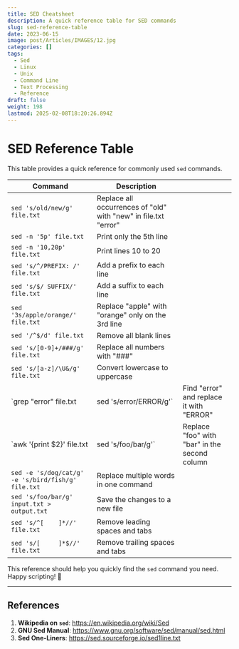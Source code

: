 ```yaml
---
title: SED Cheatsheet
description: A quick reference table for SED commands
slug: sed-reference-table
date: 2023-06-15
image: post/Articles/IMAGES/12.jpg
categories: []
tags:
  - Sed
  - Linux
  - Unix
  - Command Line
  - Text Processing
  - Reference
draft: false
weight: 198
lastmod: 2025-02-08T18:20:26.894Z
---
```

# SED Reference Table

This table provides a quick reference for commonly used `sed` commands.

| Command                                            | Description                                                       |                                               |
| -------------------------------------------------- | ----------------------------------------------------------------- | --------------------------------------------- |
| `sed 's/old/new/g' file.txt`                       | Replace all occurrences of "old" with "new" in file.txt   "error" |                                               |
| `sed -n '5p' file.txt`                             | Print only the 5th line                                           |                                               |
| `sed -n '10,20p' file.txt`                         | Print lines 10 to 20                                              |                                               |
| `sed 's/^/PREFIX: /' file.txt`                     | Add a prefix to each line                                         |                                               |
| `sed 's/$/ SUFFIX/' file.txt`                      | Add a suffix to each line                                         |                                               |
| `sed '3s/apple/orange/' file.txt`                  | Replace "apple" with "orange" only on the 3rd line                |                                               |
| `sed '/^$/d' file.txt`                             | Remove all blank lines                                            |                                               |
| `sed 's/[0-9]+/###/g' file.txt`                    | Replace all numbers with "###"                                    |                                               |
| `sed 's/[a-z]/\U&/g' file.txt`                     | Convert lowercase to uppercase                                    |                                               |
| \`grep "error" file.txt                            | sed 's/error/ERROR/g'\`                                           | Find "error" and replace it with "ERROR"      |
| \`awk '{print \$2}' file.txt                       | sed 's/foo/bar/g'\`                                               | Replace "foo" with "bar" in the second column |
| `sed -e 's/dog/cat/g' -e 's/bird/fish/g' file.txt` | Replace multiple words in one command                             |                                               |
| `sed 's/foo/bar/g' input.txt > output.txt`         | Save the changes to a new file                                    |                                               |
| `sed 's/^[ 	]*//' file.txt`                        | Remove leading spaces and tabs                                    |                                               |
| `sed 's/[ 	]*$//' file.txt`                        | Remove trailing spaces and tabs                                   |                                               |

This reference should help you quickly find the `sed` command you need. Happy scripting! 🎩

***

## References

1. **Wikipedia on `sed`**: <https://en.wikipedia.org/wiki/Sed>
2. **GNU Sed Manual**: <https://www.gnu.org/software/sed/manual/sed.html>
3. **Sed One-Liners**: <https://sed.sourceforge.io/sed1line.txt>
